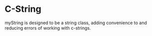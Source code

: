 # C-String
myString is designed to be a string class, adding convenience to and reducing errors of working with c-strings.
